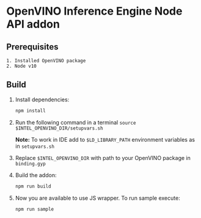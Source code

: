 # OpenVINO Inference Engine Node API addon

## Prerequisites
    1. Installed OpenVINO package
    2. Node v10

## Build
1. Install dependencies:
    ```sh
    npm install
    ```
2. Run the following command in a terminal `source $INTEL_OPENVINO_DIR/setupvars.sh`
    
    **Note:** To work in IDE add to `$LD_LIBRARY_PATH` environment variables as in `setupvars.sh`
3. Replace `$INTEL_OPENVINO_DIR` with path to your OpenVINO package in `binding.gyp` 
4. Build the addon:
    ```sh
    npm run build
    ```
5. Now you are available to use JS wrapper. To run sample execute:
    ```sh
    npm run sample
    ```
